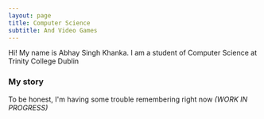 ```yaml
---
layout: page
title: Computer Science 
subtitle: And Video Games
---
```


Hi! My name is Abhay Singh Khanka. I am a student of Computer Science at Trinity College Dublin


### My story

To be honest, I'm having some trouble remembering right now 
_(WORK IN PROGRESS)_
